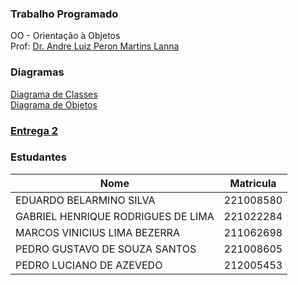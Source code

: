 ### Trabalho Programado

OO - Orientação à Objetos  
Prof: [Dr. Andre Luiz Peron Martins Lanna](https://github.com/andrelanna/)

### Diagramas
[Diagrama de Classes](Diagrams/Class_Diagram.jpg)  
[Diagrama de Objetos](Diagrams/Object_Diagram.png)

### [Entrega 2](entrega2/)

### Estudantes
| Nome | Matricula |  
| -----| -----------|  
| EDUARDO BELARMINO SILVA | 221008580 |  
| GABRIEL HENRIQUE RODRIGUES DE LIMA | 221022284 |  
| MARCOS VINICIUS LIMA BEZERRA | 211062698 |  
| PEDRO GUSTAVO DE SOUZA SANTOS | 221008605 |  
| PEDRO LUCIANO DE AZEVEDO | 212005453 |  
